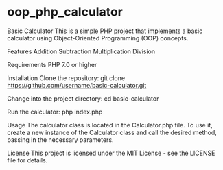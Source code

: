 # oop_php_calculator

Basic Calculator
This is a simple PHP project that implements a basic calculator using Object-Oriented Programming (OOP) concepts.

Features
Addition
Subtraction
Multiplication
Division

Requirements
PHP 7.0 or higher

Installation
Clone the repository:
git clone https://github.com/username/basic-calculator.git

Change into the project directory:
cd basic-calculator

Run the calculator:
php index.php

Usage
The calculator class is located in the Calculator.php file. To use it, create a new instance of the Calculator class and call the desired method, passing in the necessary parameters.

License
This project is licensed under the MIT License - see the LICENSE file for details.



